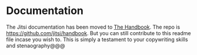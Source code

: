 # Documentation

The Jitsi documentation has been moved to [The Handbook](https://jitsi.github.io/handbook/). The repo is https://github.com/jitsi/handbook.
But you can still contribute to this readme file incase you wish to. This is simply a testament to your copywriting skills and stenaography@@@
